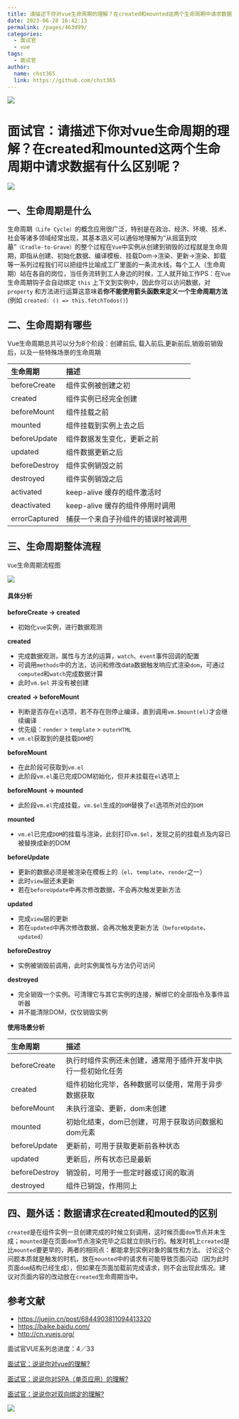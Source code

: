 ```yaml
---
title: 请描述下你对vue生命周期的理解？在created和mounted这两个生命周期中请求数据有什么区别呢？
date: 2023-06-28 16:42:13
permalink: /pages/463d99/
categories: 
  - 面试官
  - vue
tags: 
  - 面试官
author: 
  name: chst365
  link: https://github.com/chst365
---
```

![](https://cdn.jsdelivr.net/gh/chst365/bolgImgs/imgs/topImgs/291.jpg)
#  面试官：请描述下你对vue生命周期的理解？在created和mounted这两个生命周期中请求数据有什么区别呢？

![](https://static.vue-js.com/3a119e10-3aca-11eb-85f6-6fac77c0c9b3.png)

## 一、生命周期是什么  

生命周期`（Life Cycle）`的概念应用很广泛，特别是在政治、经济、环境、技术、社会等诸多领域经常出现，其基本涵义可以通俗地理解为“从摇篮到坟墓”`（Cradle-to-Grave）`的整个过程在`Vue`中实例从创建到销毁的过程就是生命周期，即指从创建、初始化数据、编译模板、挂载Dom→渲染、更新→渲染、卸载等一系列过程我们可以把组件比喻成工厂里面的一条流水线，每个工人（生命周期）站在各自的岗位，当任务流转到工人身边的时候，工人就开始工作PS：在`Vue`生命周期钩子会自动绑定 `this` 上下文到实例中，因此你可以访问数据，对 `property` 和方法进行运算这意味着**你不能使用箭头函数来定义一个生命周期方法** \(例如 `created: () => this.fetchTodos()`\)

## 二、生命周期有哪些

Vue生命周期总共可以分为8个阶段：创建前后, 载入前后,更新前后,销毁前销毁后，以及一些特殊场景的生命周期

| 生命周期 | 描述 |
| :-- | :-- |
| beforeCreate | 组件实例被创建之初 |
| created | 组件实例已经完全创建 |
| beforeMount | 组件挂载之前 |
| mounted | 组件挂载到实例上去之后 |
| beforeUpdate | 组件数据发生变化，更新之前 |
| updated | 组件数据更新之后 |
| beforeDestroy | 组件实例销毁之前 |
| destroyed | 组件实例销毁之后 |
| activated | keep-alive 缓存的组件激活时 |
| deactivated | keep-alive 缓存的组件停用时调用 |
| errorCaptured | 捕获一个来自子孙组件的错误时被调用 |

## 三、生命周期整体流程

`Vue`生命周期流程图

 ![](https://static.vue-js.com/44114780-3aca-11eb-85f6-6fac77c0c9b3.png)

#### 具体分析

**beforeCreate -> created**

- 初始化`vue`实例，进行数据观测

**created**

- 完成数据观测，属性与方法的运算，`watch`、`event`事件回调的配置
- 可调用`methods`中的方法，访问和修改data数据触发响应式渲染`dom`，可通过`computed`和`watch`完成数据计算
- 此时`vm.$el` 并没有被创建

**created -> beforeMount**

- 判断是否存在`el`选项，若不存在则停止编译，直到调用`vm.$mount(el)`才会继续编译
- 优先级：`render` > `template` > `outerHTML`
- `vm.el`获取到的是挂载`DOM`的

**beforeMount**

- 在此阶段可获取到`vm.el`
- 此阶段`vm.el`虽已完成DOM初始化，但并未挂载在`el`选项上

**beforeMount -> mounted**

- 此阶段`vm.el`完成挂载，`vm.$el`生成的`DOM`替换了`el`选项所对应的`DOM`

**mounted**

- `vm.el`已完成`DOM`的挂载与渲染，此刻打印`vm.$el`，发现之前的挂载点及内容已被替换成新的DOM

**beforeUpdate**

- 更新的数据必须是被渲染在模板上的（`el`、`template`、`render`之一）
- 此时`view`层还未更新
- 若在`beforeUpdate`中再次修改数据，不会再次触发更新方法

**updated**

- 完成`view`层的更新
- 若在`updated`中再次修改数据，会再次触发更新方法（`beforeUpdate`、`updated`）

**beforeDestroy**

- 实例被销毁前调用，此时实例属性与方法仍可访问

**destroyed**

- 完全销毁一个实例。可清理它与其它实例的连接，解绑它的全部指令及事件监听器
- 并不能清除DOM，仅仅销毁实例

  

**使用场景分析**

  

| 生命周期 | 描述 |
| :-- | :-- |
| beforeCreate | 执行时组件实例还未创建，通常用于插件开发中执行一些初始化任务 |
| created | 组件初始化完毕，各种数据可以使用，常用于异步数据获取 |
| beforeMount | 未执行渲染、更新，dom未创建 |
| mounted | 初始化结束，dom已创建，可用于获取访问数据和dom元素 |
| beforeUpdate | 更新前，可用于获取更新前各种状态 |
| updated | 更新后，所有状态已是最新 |
| beforeDestroy | 销毁前，可用于一些定时器或订阅的取消 |
| destroyed | 组件已销毁，作用同上 |

## 四、题外话：数据请求在created和mouted的区别

`created`是在组件实例一旦创建完成的时候立刻调用，这时候页面`dom`节点并未生成；`mounted`是在页面`dom`节点渲染完毕之后就立刻执行的。触发时机上`created`是比`mounted`要更早的，两者的相同点：都能拿到实例对象的属性和方法。
讨论这个问题本质就是触发的时机，放在`mounted`中的请求有可能导致页面闪动（因为此时页面`dom`结构已经生成），但如果在页面加载前完成请求，则不会出现此情况。建议对页面内容的改动放在`created`生命周期当中。

## 参考文献

- https://juejin.cn/post/6844903811094413320
- https://baike.baidu.com/
- http://cn.vuejs.org/

  

面试官VUE系列总进度：4／33

[面试官：说说你对vue的理解\?](http://mp.weixin.qq.com/s?__biz=MzU1OTgxNDQ1Nw==&mid=2247484101&idx=1&sn=83b0983f0fca7d7c556e4cb0bff8c9b8&chksm=fc10c093cb674985ef3bd2966f66fc28c5eb70b0037e4be1af4bf54fb6fa9571985abd31d52f&scene=21#wechat_redirect)  

[面试官：说说你对SPA（单页应用）的理解\?](http://mp.weixin.qq.com/s?__biz=MzU1OTgxNDQ1Nw==&mid=2247484119&idx=1&sn=d171b28a00d42549d279498944a98519&chksm=fc10c081cb6749976814aaeda6a6433db418223cec57edda7e15b9e5a0ca69ad549655639c61&scene=21#wechat_redirect)

[面试官：说说你对双向绑定的理解\?](http://mp.weixin.qq.com/s?__biz=MzU1OTgxNDQ1Nw==&mid=2247484167&idx=1&sn=7b00b4333ab2722f25f12586b70667ca&chksm=fc10c151cb6748476008dab2f4e6c6264f5d19678305955c85cec1b619e56e8f7457b7357fb9&scene=21#wechat_redirect)  

![](https://static.vue-js.com/821b87b0-3ac6-11eb-ab90-d9ae814b240d.png)

